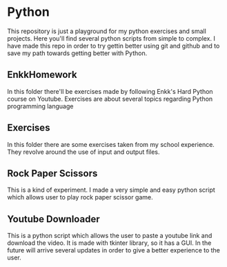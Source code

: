 # Python

This repository is just a playground for my python exercises and small projects. Here you'll find several python scripts from simple to complex. I have made this repo in order to try gettin better using git and github and to save my path towards getting better with Python. 

## EnkkHomework

In this folder there'll be exercises made by following Enkk's Hard Python course on Youtube. Exercises are about several topics regarding Python programming language

## Exercises

In this folder there are some exercises taken from my school experience. They revolve around the use of input and output files.

## Rock Paper Scissors

This is a kind of experiment. I made a very simple and easy python script which allows user to play rock paper scissor game. 
## Youtube Downloader

This is a python script which allows the user to paste a youtube link and download the video. It is made with tkinter library, so it has a GUI. In the future will arrive several updates in order to give a better experience to the user.
